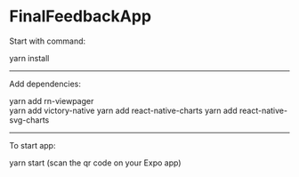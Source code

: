 # FinalFeedbackApp

Start with command:

yarn install

---------------

Add dependencies:

yarn add rn-viewpager </br>
yarn add victory-native
yarn add react-native-charts
yarn add react-native-svg-charts

---------------

To start app:

yarn start
(scan the qr code on your Expo app)
